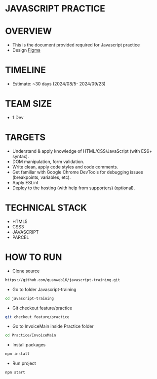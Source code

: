 # JAVASCRIPT PRACTICE
# OVERVIEW
- This is the document provided required for Javascript practice
- Design [Figma](https://figma.com/design/G8rQ1mN8oQSyNX0AtO1pEn/Admin-Dashboard-UI-Kit-(Community)?node-id=807-18528&node-type=frame&t=7cL2CuJs1dd7zLK2-0)
# TIMELINE
- Estimate: ~30 days (2024/08/5- 2024/09/23)
# TEAM SIZE
- 1 Dev
# TARGETS
- Understand & apply knowledge of HTML/CSS/JavaScript (with ES6+ syntax).
- DOM manipulation, form validation.
- Write clean, apply code styles and code comments.
- Get familiar with Google Chrome DevTools for debugging issues (breakpoints, variables, etc).
- Apply ESLint
- Deploy to the hosting (with help from supporters) (optional).
# TECHNICAL STACK
- HTML5
- CSS3
- JAVASCRIPT
- PARCEL
# HOW TO RUN
- Clone source
```bash
https://github.com/quanweb16/javascript-training.git
```
- Go to folder Javascript-training
```bash
cd javascript-training
``` 
- Git checkout feature/practice
```bash
git checkout feature/practice
``` 
- Go to InvoiceMain inside Practice folder
```bash
cd Practice/InvoiceMain 
```
- Install packages
```bash
npm install
```
- Run project
```bash
npm start
```

